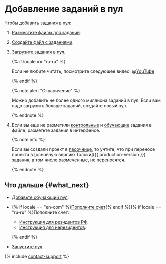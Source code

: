 # Добавление заданий в пул

Чтобы добавить задания в пул:

1. [Разместите файлы для заданий](cloud-storage.md).

1. [Создайте файл с заданиями](pool_csv.md).

1. [Загрузите задания в пул](task_upload.md).

    {% if locale == "ru-ru" %}

    Если не любите читать, посмотрите следующее видео: @[YouTube](https://www.youtube.com/embed/eHCHkepn-Pc?rel=0)

    {% endif %}

    {% note alert "Ограничение" %}

    Можно добавить не более одного миллиона заданий в пул. Если вам надо загрузить больше заданий, создайте новый пул.

    {% endnote %}

1. Если вы еще не разметили [контрольные](../../glossary.md#control-task) и [обучающие](../../glossary.md#training-task) задания в файле, [разметьте задания в интерфейсе](task_markup.md).

    {% note info %}

    Если вы создали проект в [песочнице](../../glossary.md#sandbox), то учтите, что при переносе проекта в [основную версию Толоки]({{ production-version }}) задания, в том числе размеченные, не переносятся.

    {% endnote %}

## Что дальше {#what_next}

- [Добавьте обучающий пул](train.md).

- {% if locale == "en-com" %}[Пополните счет](refill.md){% endif %}{% if locale == "ru-ru" %}Пополните счет:

    - [Инструкция для резидентов РФ](refill-russia.md).
    - [Инструкция для нерезидентов](refill.md).

    {% endif %}

- [Запустите пул](pool-run-and-stop.md).

{% include [contact-support](../_includes/contact-support-help.md) %}